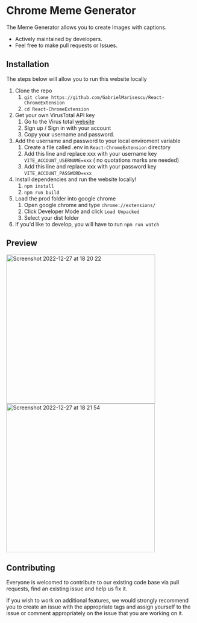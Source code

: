 # Chrome Meme Generator

The Meme Generator allows you to create Images with captions.

- Actively maintained by developers.
- Feel free to make pull requests or Issues.

## Installation

The steps below will allow you to run this website locally

1. Clone the repo
   1. `git clone https://github.com/GabrielMarisescu/React-ChromeExtension`
   2. `cd React-ChromeExtension`
2. Get your own VirusTotal API key
   1. Go to the Virus total [website](https://imgflip.com/api)
   2. Sign up / Sign in with your account
   3. Copy your username and password.
3. Add the username and password to your local enviroment variable
   1. Create a file called .env in `React-ChromeExtension` directory
   2. Add this line and replace xxx with your username key `VITE_ACCOUNT_USERNAME=xxx` (
      no quotations marks are needed)
   3. Add this line and replace xxx with your password key `VITE_ACCOUNT_PASSWORD=xxx`
4. Install dependencies and run the website locally!
   1. `npm install`
   2. `npm run build`
5. Load the prod folder into google chrome
   1. Open google chrome and type `chrome://extensions/`
   2. Click Developer Mode and click `Load Unpacked`
   3. Select your dist folder
6. If you'd like to develop, you will have to run `npm run watch`

## Preview

<img width="395" alt="Screenshot 2022-12-27 at 18 20 22" src="https://user-images.githubusercontent.com/43650393/209700195-b30d8d60-bf66-4666-a079-97f2a986f301.png">
<img width="394" alt="Screenshot 2022-12-27 at 18 21 54" src="https://user-images.githubusercontent.com/43650393/209700344-09d05a1e-2339-41bb-9c3c-26476a87e92a.png">

## Contributing

Everyone is welcomed to contribute to our existing code base via pull requests,
find an existing issue and help us fix it.

If you wish to work on additional features, we would strongly recommend you to
create an issue with the appropriate tags and assign yourself to the issue or
comment appropriately on the issue that you are working on it.
